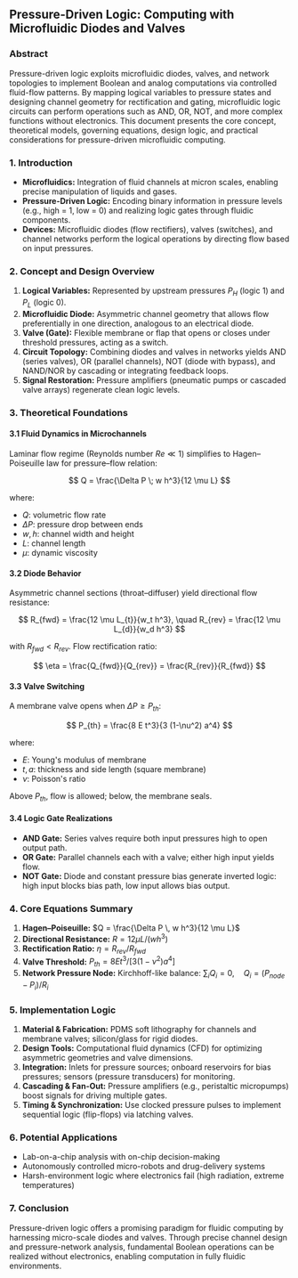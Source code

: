 ## Pressure-Driven Logic: Computing with Microfluidic Diodes and Valves

### Abstract

Pressure-driven logic exploits microfluidic diodes, valves, and network topologies to implement Boolean and analog computations via controlled fluid-flow patterns. By mapping logical variables to pressure states and designing channel geometry for rectification and gating, microfluidic logic circuits can perform operations such as AND, OR, NOT, and more complex functions without electronics. This document presents the core concept, theoretical models, governing equations, design logic, and practical considerations for pressure-driven microfluidic computing.

### 1. Introduction

* **Microfluidics:** Integration of fluid channels at micron scales, enabling precise manipulation of liquids and gases.
* **Pressure-Driven Logic:** Encoding binary information in pressure levels (e.g., high = 1, low = 0) and realizing logic gates through fluidic components.
* **Devices:** Microfluidic diodes (flow rectifiers), valves (switches), and channel networks perform the logical operations by directing flow based on input pressures.

### 2. Concept and Design Overview

1. **Logical Variables:** Represented by upstream pressures $P_H$ (logic 1) and $P_L$ (logic 0).
2. **Microfluidic Diode:** Asymmetric channel geometry that allows flow preferentially in one direction, analogous to an electrical diode.
3. **Valve (Gate):** Flexible membrane or flap that opens or closes under threshold pressures, acting as a switch.
4. **Circuit Topology:** Combining diodes and valves in networks yields AND (series valves), OR (parallel channels), NOT (diode with bypass), and NAND/NOR by cascading or integrating feedback loops.
5. **Signal Restoration:** Pressure amplifiers (pneumatic pumps or cascaded valve arrays) regenerate clean logic levels.

### 3. Theoretical Foundations

#### 3.1 Fluid Dynamics in Microchannels

Laminar flow regime (Reynolds number $Re \ll 1$) simplifies to Hagen–Poiseuille law for pressure–flow relation:

$$
Q = \frac{\Delta P \; w h^3}{12 \mu L}
$$

where:

* $Q$: volumetric flow rate
* $\Delta P$: pressure drop between ends
* $w, h$: channel width and height
* $L$: channel length
* $\mu$: dynamic viscosity

#### 3.2 Diode Behavior

Asymmetric channel sections (throat–diffuser) yield directional flow resistance:

$$
R_{fwd} = \frac{12 \mu L_{t}}{w_t h^3}, \quad R_{rev} = \frac{12 \mu L_{d}}{w_d h^3}
$$

with $R_{fwd} < R_{rev}$. Flow rectification ratio:

$$
\eta = \frac{Q_{fwd}}{Q_{rev}} = \frac{R_{rev}}{R_{fwd}}
$$

#### 3.3 Valve Switching

A membrane valve opens when $\Delta P \ge P_{th}$:

$$
P_{th} = \frac{8 E t^3}{3 (1-\nu^2) a^4}
$$

where:

* $E$: Young's modulus of membrane
* $t, a$: thickness and side length (square membrane)
* $\nu$: Poisson's ratio

Above $P_{th}$, flow is allowed; below, the membrane seals.

#### 3.4 Logic Gate Realizations

* **AND Gate:** Series valves require both input pressures high to open output path.
* **OR Gate:** Parallel channels each with a valve; either high input yields flow.
* **NOT Gate:** Diode and constant pressure bias generate inverted logic: high input blocks bias path, low input allows bias output.

### 4. Core Equations Summary

1. **Hagen–Poiseuille:** $Q = \frac{\Delta P \, w h^3}{12 \mu L}$
2. **Directional Resistance:** $R = 12 \mu L/(w h^3)$
3. **Rectification Ratio:** $\eta = R_{rev}/R_{fwd}$
4. **Valve Threshold:** $P_{th} = 8E t^3/[3(1-\nu^2)a^4]$
5. **Network Pressure Node:** Kirchhoff-like balance:
   $\sum_i Q_i = 0, \quad Q_i = (P_{node}-P_i)/R_i$

### 5. Implementation Logic

1. **Material & Fabrication:** PDMS soft lithography for channels and membrane valves; silicon/glass for rigid diodes.
2. **Design Tools:** Computational fluid dynamics (CFD) for optimizing asymmetric geometries and valve dimensions.
3. **Integration:** Inlets for pressure sources; onboard reservoirs for bias pressures; sensors (pressure transducers) for monitoring.
4. **Cascading & Fan-Out:** Pressure amplifiers (e.g., peristaltic micropumps) boost signals for driving multiple gates.
5. **Timing & Synchronization:** Use clocked pressure pulses to implement sequential logic (flip-flops) via latching valves.

### 6. Potential Applications

* Lab-on-a-chip analysis with on-chip decision-making
* Autonomously controlled micro-robots and drug-delivery systems
* Harsh-environment logic where electronics fail (high radiation, extreme temperatures)

### 7. Conclusion

Pressure-driven logic offers a promising paradigm for fluidic computing by harnessing micro-scale diodes and valves. Through precise channel design and pressure-network analysis, fundamental Boolean operations can be realized without electronics, enabling computation in fully fluidic environments.

